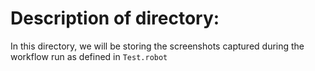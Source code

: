 # Description of directory:

In this directory, we will be storing the screenshots captured during the workflow run as defined in `Test.robot`
